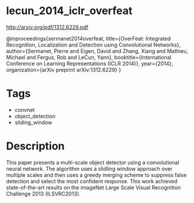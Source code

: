 # lecun_2014_iclr_overfeat

http://arxiv.org/pdf/1312.6229.pdf

@inproceedings{sermanet2014overfeat,
  title={OverFeat: Integrated Recognition, Localization and Detection using Convolutional Networks},
  author={Sermanet, Pierre and Eigen, David and Zhang, Xiang and Mathieu, Michael and Fergus, Rob and LeCun, Yann},
  booktitle={International Conference on Learning Representations (ICLR 2014)},
  year={2014},
  organization={arXiv preprint arXiv:1312.6229}
}

# Tags
+ convnet
+ object_detection
+ sliding_window

# Description
This paper presents a multi-scale object detector using a convolutional neural network. The algorithm uses a slidling window approach over multiple scales and then uses a greedy merging scheme to suppress false detection and select the most confident response. This work achieved state-of-the-art results on the imageNet Large Scale Visual Recognition Challenge 2013 (ILSVRC2013).




